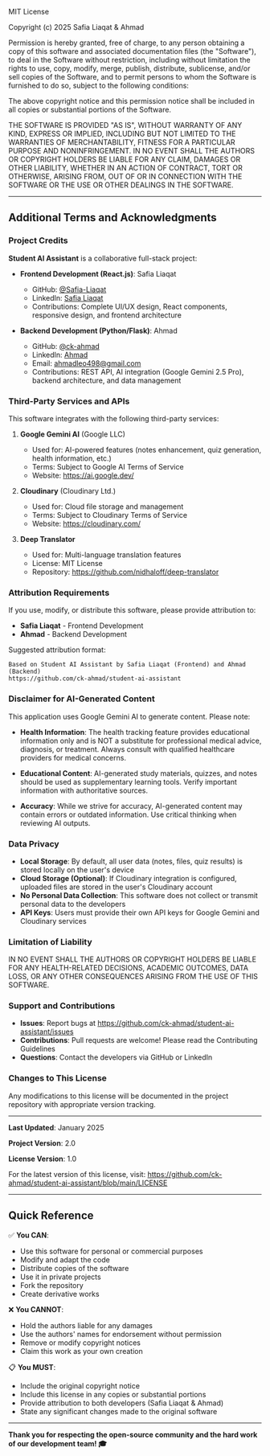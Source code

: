 MIT License

Copyright (c) 2025 Safia Liaqat & Ahmad

Permission is hereby granted, free of charge, to any person obtaining a copy
of this software and associated documentation files (the "Software"), to deal
in the Software without restriction, including without limitation the rights
to use, copy, modify, merge, publish, distribute, sublicense, and/or sell
copies of the Software, and to permit persons to whom the Software is
furnished to do so, subject to the following conditions:

The above copyright notice and this permission notice shall be included in all
copies or substantial portions of the Software.

THE SOFTWARE IS PROVIDED "AS IS", WITHOUT WARRANTY OF ANY KIND, EXPRESS OR
IMPLIED, INCLUDING BUT NOT LIMITED TO THE WARRANTIES OF MERCHANTABILITY,
FITNESS FOR A PARTICULAR PURPOSE AND NONINFRINGEMENT. IN NO EVENT SHALL THE
AUTHORS OR COPYRIGHT HOLDERS BE LIABLE FOR ANY CLAIM, DAMAGES OR OTHER
LIABILITY, WHETHER IN AN ACTION OF CONTRACT, TORT OR OTHERWISE, ARISING FROM,
OUT OF OR IN CONNECTION WITH THE SOFTWARE OR THE USE OR OTHER DEALINGS IN THE
SOFTWARE.

---

## Additional Terms and Acknowledgments

### Project Credits

**Student AI Assistant** is a collaborative full-stack project:

- **Frontend Development (React.js)**: Safia Liaqat
  - GitHub: [@Safia-Liaqat](https://github.com/Safia-Liaqat)
  - LinkedIn: [Safia Liaqat](https://www.linkedin.com/in/safia-liaqat-7a8082200)
  - Contributions: Complete UI/UX design, React components, responsive design, and frontend architecture

- **Backend Development (Python/Flask)**: Ahmad
  - GitHub: [@ck-ahmad](https://github.com/ck-ahmad)
  - LinkedIn: [Ahmad](https://linkedin.com/in/ahmad0763)
  - Email: ahmadleo498@gmail.com
  - Contributions: REST API, AI integration (Google Gemini 2.5 Pro), backend architecture, and data management

### Third-Party Services and APIs

This software integrates with the following third-party services:

1. **Google Gemini AI** (Google LLC)
   - Used for: AI-powered features (notes enhancement, quiz generation, health information, etc.)
   - Terms: Subject to Google AI Terms of Service
   - Website: https://ai.google.dev/

2. **Cloudinary** (Cloudinary Ltd.)
   - Used for: Cloud file storage and management
   - Terms: Subject to Cloudinary Terms of Service
   - Website: https://cloudinary.com/

3. **Deep Translator**
   - Used for: Multi-language translation features
   - License: MIT License
   - Repository: https://github.com/nidhaloff/deep-translator

### Attribution Requirements

If you use, modify, or distribute this software, please provide attribution to:

- **Safia Liaqat** - Frontend Development
- **Ahmad** - Backend Development

Suggested attribution format:
```
Based on Student AI Assistant by Safia Liaqat (Frontend) and Ahmad (Backend)
https://github.com/ck-ahmad/student-ai-assistant
```

### Disclaimer for AI-Generated Content

This application uses Google Gemini AI to generate content. Please note:

- **Health Information**: The health tracking feature provides educational information only and is NOT a substitute for professional medical advice, diagnosis, or treatment. Always consult with qualified healthcare providers for medical concerns.

- **Educational Content**: AI-generated study materials, quizzes, and notes should be used as supplementary learning tools. Verify important information with authoritative sources.

- **Accuracy**: While we strive for accuracy, AI-generated content may contain errors or outdated information. Use critical thinking when reviewing AI outputs.

### Data Privacy

- **Local Storage**: By default, all user data (notes, files, quiz results) is stored locally on the user's device
- **Cloud Storage (Optional)**: If Cloudinary integration is configured, uploaded files are stored in the user's Cloudinary account
- **No Personal Data Collection**: This software does not collect or transmit personal data to the developers
- **API Keys**: Users must provide their own API keys for Google Gemini and Cloudinary services

### Limitation of Liability

IN NO EVENT SHALL THE AUTHORS OR COPYRIGHT HOLDERS BE LIABLE FOR ANY HEALTH-RELATED DECISIONS, ACADEMIC OUTCOMES, DATA LOSS, OR ANY OTHER CONSEQUENCES ARISING FROM THE USE OF THIS SOFTWARE.

### Support and Contributions

- **Issues**: Report bugs at https://github.com/ck-ahmad/student-ai-assistant/issues
- **Contributions**: Pull requests are welcome! Please read the Contributing Guidelines
- **Questions**: Contact the developers via GitHub or LinkedIn

### Changes to This License

Any modifications to this license will be documented in the project repository with appropriate version tracking.

---

**Last Updated**: January 2025

**Project Version**: 2.0

**License Version**: 1.0

For the latest version of this license, visit:
https://github.com/ck-ahmad/student-ai-assistant/blob/main/LICENSE

---

## Quick Reference

✅ **You CAN**:
- Use this software for personal or commercial purposes
- Modify and adapt the code
- Distribute copies of the software
- Use it in private projects
- Fork the repository
- Create derivative works

❌ **You CANNOT**:
- Hold the authors liable for any damages
- Use the authors' names for endorsement without permission
- Remove or modify copyright notices
- Claim this work as your own creation

📋 **You MUST**:
- Include the original copyright notice
- Include this license in any copies or substantial portions
- Provide attribution to both developers (Safia Liaqat & Ahmad)
- State any significant changes made to the original software

---

**Thank you for respecting the open-source community and the hard work of our development team! 🎓**
